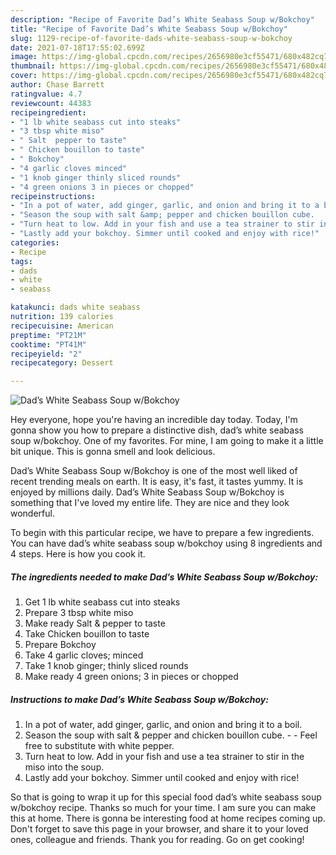 ```yaml
---
description: "Recipe of Favorite Dad’s White Seabass Soup w/Bokchoy"
title: "Recipe of Favorite Dad’s White Seabass Soup w/Bokchoy"
slug: 1129-recipe-of-favorite-dads-white-seabass-soup-w-bokchoy
date: 2021-07-18T17:55:02.699Z
image: https://img-global.cpcdn.com/recipes/2656980e3cf55471/680x482cq70/dads-white-seabass-soup-wbokchoy-recipe-main-photo.jpg
thumbnail: https://img-global.cpcdn.com/recipes/2656980e3cf55471/680x482cq70/dads-white-seabass-soup-wbokchoy-recipe-main-photo.jpg
cover: https://img-global.cpcdn.com/recipes/2656980e3cf55471/680x482cq70/dads-white-seabass-soup-wbokchoy-recipe-main-photo.jpg
author: Chase Barrett
ratingvalue: 4.7
reviewcount: 44383
recipeingredient:
- "1 lb white seabass cut into steaks"
- "3 tbsp white miso"
- " Salt  pepper to taste"
- " Chicken bouillon to taste"
- " Bokchoy"
- "4 garlic cloves minced"
- "1 knob ginger thinly sliced rounds"
- "4 green onions 3 in pieces or chopped"
recipeinstructions:
- "In a pot of water, add ginger, garlic, and onion and bring it to a boil."
- "Season the soup with salt &amp; pepper and chicken bouillon cube.   Feel free to substitute with white pepper."
- "Turn heat to low. Add in your fish and use a tea strainer to stir in the miso into the soup."
- "Lastly add your bokchoy. Simmer until cooked and enjoy with rice!"
categories:
- Recipe
tags:
- dads
- white
- seabass

katakunci: dads white seabass 
nutrition: 139 calories
recipecuisine: American
preptime: "PT21M"
cooktime: "PT41M"
recipeyield: "2"
recipecategory: Dessert

---
```



![Dad’s White Seabass Soup w/Bokchoy](https://img-global.cpcdn.com/recipes/2656980e3cf55471/680x482cq70/dads-white-seabass-soup-wbokchoy-recipe-main-photo.jpg)

Hey everyone, hope you're having an incredible day today. Today, I'm gonna show you how to prepare a distinctive dish, dad’s white seabass soup w/bokchoy. One of my favorites. For mine, I am going to make it a little bit unique. This is gonna smell and look delicious.

Dad’s White Seabass Soup w/Bokchoy is one of the most well liked of recent trending meals on earth. It is easy, it's fast, it tastes yummy. It is enjoyed by millions daily. Dad’s White Seabass Soup w/Bokchoy is something that I've loved my entire life. They are nice and they look wonderful.




To begin with this particular recipe, we have to prepare a few ingredients. You can have dad’s white seabass soup w/bokchoy using 8 ingredients and 4 steps. Here is how you cook it.

<!--inarticleads1-->

##### The ingredients needed to make Dad’s White Seabass Soup w/Bokchoy:

1. Get 1 lb white seabass cut into steaks
1. Prepare 3 tbsp white miso
1. Make ready  Salt &amp; pepper to taste
1. Take  Chicken bouillon to taste
1. Prepare  Bokchoy
1. Take 4 garlic cloves; minced
1. Take 1 knob ginger; thinly sliced rounds
1. Make ready 4 green onions; 3 in pieces or chopped




<!--inarticleads2-->

##### Instructions to make Dad’s White Seabass Soup w/Bokchoy:

1. In a pot of water, add ginger, garlic, and onion and bring it to a boil.
1. Season the soup with salt &amp; pepper and chicken bouillon cube.  -  - Feel free to substitute with white pepper.
1. Turn heat to low. Add in your fish and use a tea strainer to stir in the miso into the soup.
1. Lastly add your bokchoy. Simmer until cooked and enjoy with rice!




So that is going to wrap it up for this special food dad’s white seabass soup w/bokchoy recipe. Thanks so much for your time. I am sure you can make this at home. There is gonna be interesting food at home recipes coming up. Don't forget to save this page in your browser, and share it to your loved ones, colleague and friends. Thank you for reading. Go on get cooking!
